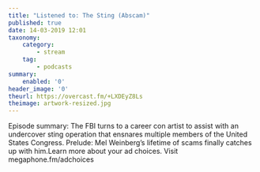 ```yaml
---
title: "Listened to: The Sting (Abscam)"
published: true
date: 14-03-2019 12:01
taxonomy:
    category:
        - stream
    tag:
        - podcasts
summary:
    enabled: '0'
header_image: '0'
theurl: https://overcast.fm/+LXDEyZ8Ls
theimage: artwork-resized.jpg
--- 
```

Episode summary: The FBI turns to a career con artist to assist with an undercover sting operation that ensnares multiple members of the United States Congress. Prelude: Mel Weinberg’s lifetime of scams finally catches up with him.Learn more about your ad choices. Visit megaphone.fm/adchoices
